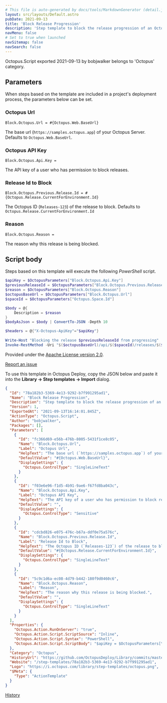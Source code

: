 ```yaml
---
# This file is auto-generated by docs/tools/MarkdownGenerator (detail.js)
layout: src/layouts/Default.astro
pubDate: 2021-09-13
title: 'Block Release Progression'
description: 'Step template to block the release progression of an Octopus Deploy release so it cannot be promoted beyond the current environment.'
navMenu: false
# Set to true when launched
navSitemap: false
navSearch: false
---
```


Octopus.Script exported 2021-09-13 by bobjwalker belongs to 'Octopus' category.

## Parameters

When steps based on the template are included in a project's deployment process, the parameters below can be set.


<div class="param">

### Octopus Url

`Block.Octopus.Url = #{Octopus.Web.BaseUrl}`

The base url (`https://samples.octopus.app`) of your Octopus Server.  Defaults to `Octopus.Web.BaseUrl`.

</div>
        
<div class="param">

### Octopus API Key

`Block.Octopus.Api.Key = `

The API key of a user who has permission to block releases.

</div>
        
<div class="param">

### Release Id to Block

`Block.Octopus.Previous.Release.Id = #{Octopus.Release.CurrentForEnvironment.Id}`

The Octopus ID (`Releases-123`) of the release to block.  Defaults to `Octopus.Release.CurrentForEnvironment.Id`

</div>
        
<div class="param">

### Reason

`Block.Octopus.Reason = `

The reason why this release is being blocked.

</div>
        

## Script body

Steps based on this template will execute the following *PowerShell* script.

```powershell
$apiKey = $OctopusParameters["Block.Octopus.Api.Key"]
$previousReleaseId = $OctopusParameters["Block.Octopus.Previous.Release.Id"]
$reason = $OctopusParameters["Block.Octopus.Reason"]
$octopusBaseUrl = $OctopusParameters["Block.Octopus.Url"]
$spaceId = $OctopusParameters["Octopus.Space.Id"]

$body = @{
	Description = $reason
}
$bodyAsJson = $body | ConvertTo-JSON -Depth 10

$headers = @{"X-Octopus-ApiKey"="$apiKey"}
    
Write-Host "Blocking the release $previousReleaseId from progressing"
Invoke-RestMethod -Uri "$($octopusBaseUrl)/api/$($spaceId)/releases/$($previousReleaseId)/defects" -Method POST -Headers $headers -Body $bodyAsJSON -ContentType 'application/json; charset=utf-8'
```

Provided under the [Apache License version 2.0](https://github.com/OctopusDeploy/Library/blob/master/LICENSE.txt).

[Report an issue](https://github.com/OctopusDeploy/Library/issues/new?assignees=&labels=&projects=&template=bug-report.yml&title=Issue%20with%20Block%20Release%20Progression&step-template=Block%20Release%20Progression)

<div class="get-json">

To use this template in Octopus Deploy, copy the JSON below and paste it into the **Library → Step templates → Import** dialog.

```json
{
  "Id": "78a182b3-5369-4e13-9292-b7f991295ad1",
  "Name": "Block Release Progression",
  "Description": "Step template to block the release progression of an Octopus Deploy release so it cannot be promoted beyond the current environment.",
  "Version": 1,
  "ExportedAt": "2021-09-13T16:14:01.845Z",
  "ActionType": "Octopus.Script",
  "Author": "bobjwalker",
  "Packages": [],
  "Parameters": [
    {
      "Id": "fc366d69-e56b-476b-8005-5431f1ce8c05",
      "Name": "Block.Octopus.Url",
      "Label": "Octopus Url",
      "HelpText": "The base url (`https://samples.octopus.app`) of your Octopus Server.  Defaults to `Octopus.Web.BaseUrl`.",
      "DefaultValue": "#{Octopus.Web.BaseUrl}",
      "DisplaySettings": {
        "Octopus.ControlType": "SingleLineText"
      }
    },
    {
      "Id": "f03e6e96-f1d5-4b91-9ae6-f67fd8ba043c",
      "Name": "Block.Octopus.Api.Key",
      "Label": "Octopus API Key",
      "HelpText": "The API key of a user who has permission to block releases.",
      "DefaultValue": "",
      "DisplaySettings": {
        "Octopus.ControlType": "Sensitive"
      }
    },
    {
      "Id": "cdcbd826-e075-476c-b67a-ddf0e75a576c",
      "Name": "Block.Octopus.Previous.Release.Id",
      "Label": "Release Id to Block",
      "HelpText": "The Octopus ID (`Releases-123`) of the release to block.  Defaults to `Octopus.Release.CurrentForEnvironment.Id`",
      "DefaultValue": "#{Octopus.Release.CurrentForEnvironment.Id}",
      "DisplaySettings": {
        "Octopus.ControlType": "SingleLineText"
      }
    },
    {
      "Id": "5c9c1d6a-ec08-4d79-b442-180f9d0460c6",
      "Name": "Block.Octopus.Reason",
      "Label": "Reason",
      "HelpText": "The reason why this release is being blocked.",
      "DefaultValue": "",
      "DisplaySettings": {
        "Octopus.ControlType": "SingleLineText"
      }
    }
  ],
  "Properties": {
    "Octopus.Action.RunOnServer": "true",
    "Octopus.Action.Script.ScriptSource": "Inline",
    "Octopus.Action.Script.Syntax": "PowerShell",
    "Octopus.Action.Script.ScriptBody": "$apiKey = $OctopusParameters[\"Block.Octopus.Api.Key\"]\n$previousReleaseId = $OctopusParameters[\"Block.Octopus.Previous.Release.Id\"]\n$reason = $OctopusParameters[\"Block.Octopus.Reason\"]\n$octopusBaseUrl = $OctopusParameters[\"Block.Octopus.Url\"]\n$spaceId = $OctopusParameters[\"Octopus.Space.Id\"]\n\n$body = @{\n\tDescription = $reason\n}\n$bodyAsJson = $body | ConvertTo-JSON -Depth 10\n\n$headers = @{\"X-Octopus-ApiKey\"=\"$apiKey\"}\n    \nWrite-Host \"Blocking the release $previousReleaseId from progressing\"\nInvoke-RestMethod -Uri \"$($octopusBaseUrl)/api/$($spaceId)/releases/$($previousReleaseId)/defects\" -Method POST -Headers $headers -Body $bodyAsJSON -ContentType 'application/json; charset=utf-8'"
  },
  "Category": "Octopus",
  "HistoryUrl": "https://github.com/OctopusDeploy/Library/commits/master/step-templates//opt/buildagent/work/75443764cd38076d/step-templates/block-progression.json",
  "Website": "/step-templates/78a182b3-5369-4e13-9292-b7f991295ad1",
  "Logo": "https://i.octopus.com/library/step-templates/octopus.png",
  "$Meta": {
    "Type": "ActionTemplate"
  }
}
```

[History](https://github.com/OctopusDeploy/Library/commits/master/step-templates/https://github.com/OctopusDeploy/Library/commits/master/step-templates//opt/buildagent/work/75443764cd38076d/step-templates/block-progression.json)

</div>
